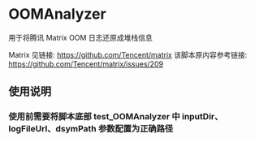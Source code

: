 # OOMAnalyzer
用于将腾讯 Matrix OOM 日志还原成堆栈信息

Matrix 见链接: https://github.com/Tencent/matrix
该脚本原内容参考链接: https://github.com/Tencent/matrix/issues/209

## 使用说明
### 使用前需要将脚本底部 test_OOMAnalyzer 中 inputDir、logFileUrl、dsymPath 参数配置为正确路径
